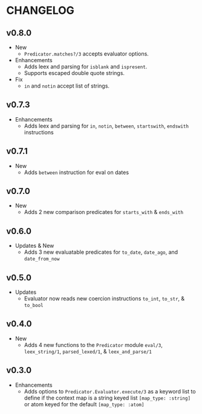 # CHANGELOG

## v0.8.0
  * New
    * `Predicator.matches?/3` accepts evaluator options.
  * Enhancements
    * Adds leex and parsing for `isblank` and `ispresent`.
    * Supports escaped double quote strings.
  * Fix
    * `in` and `notin` accept list of strings.

## v0.7.3
  * Enhancements
    * Adds leex and parsing for `in`, `notin`, `between`, `startswith`, `endswith` instructions

## v0.7.1
  * New
    * Adds `between` instruction for eval on dates

## v0.7.0
  * New
    * Adds 2 new comparison predicates for `starts_with` & `ends_with`

## v0.6.0
  * Updates & New
    * Adds 3 new evaluatable predicates for `to_date`, `date_ago`, and `date_from_now`

## v0.5.0
  * Updates
    * Evaluator now reads new coercion instructions `to_int`, `to_str`, & `to_bool`

## v0.4.0
  * New
    * Adds 4 new functions to the `Predicator` module `eval/3`, `leex_string/1`, `parsed_lexed/1`, & `leex_and_parse/1`

## v0.3.0
  * Enhancements
    * Adds options to `Predicator.Evaluator.execute/3` as a keyword list to define if the context map is a string keyed list `[map_type: :string]` or atom keyed for the default `[map_type: :atom]`
